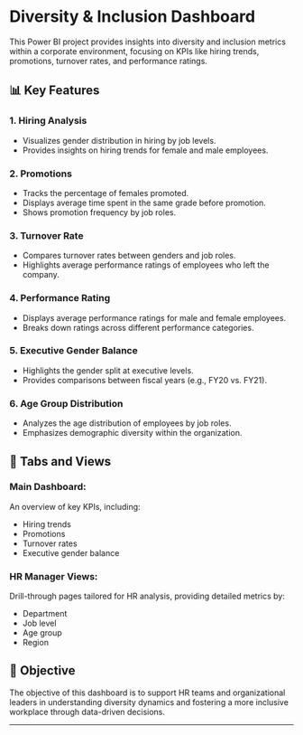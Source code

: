 # Diversity & Inclusion Dashboard

This Power BI project provides insights into diversity and inclusion metrics within a corporate environment, focusing on KPIs like hiring trends, promotions, turnover rates, and performance ratings.

## 📊 Key Features

### 1. **Hiring Analysis**
- Visualizes gender distribution in hiring by job levels.
- Provides insights on hiring trends for female and male employees.

### 2. **Promotions**
- Tracks the percentage of females promoted.
- Displays average time spent in the same grade before promotion.
- Shows promotion frequency by job roles.

### 3. **Turnover Rate**
- Compares turnover rates between genders and job roles.
- Highlights average performance ratings of employees who left the company.

### 4. **Performance Rating**
- Displays average performance ratings for male and female employees.
- Breaks down ratings across different performance categories.

### 5. **Executive Gender Balance**
- Highlights the gender split at executive levels.
- Provides comparisons between fiscal years (e.g., FY20 vs. FY21).

### 6. **Age Group Distribution**
- Analyzes the age distribution of employees by job roles.
- Emphasizes demographic diversity within the organization.

## 📂 Tabs and Views

### **Main Dashboard:**
An overview of key KPIs, including:
- Hiring trends
- Promotions
- Turnover rates
- Executive gender balance

### **HR Manager Views:**
Drill-through pages tailored for HR analysis, providing detailed metrics by:
- Department
- Job level
- Age group
- Region

## 🎯 Objective
The objective of this dashboard is to support HR teams and organizational leaders in understanding diversity dynamics and fostering a more inclusive workplace through data-driven decisions.

---



